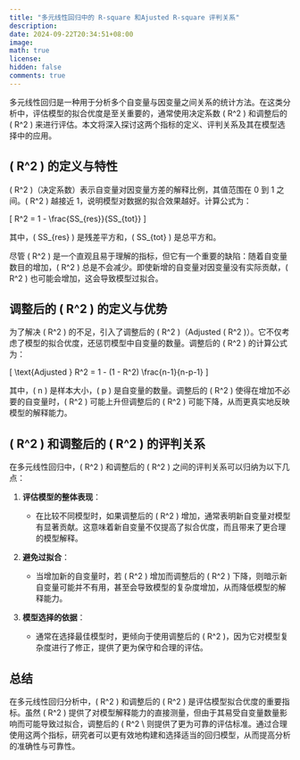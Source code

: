 ```yaml
---
title: "多元线性回归中的 R-square 和Ajusted R-square 评判关系"
description: 
date: 2024-09-22T20:34:51+08:00
image: 
math: true
license: 
hidden: false
comments: true
---
```


多元线性回归是一种用于分析多个自变量与因变量之间关系的统计方法。在这类分析中，评估模型的拟合优度是至关重要的，通常使用决定系数 \( R^2 \) 和调整后的 \( R^2 \) 来进行评估。本文将深入探讨这两个指标的定义、评判关系及其在模型选择中的应用。

## \( R^2 \) 的定义与特性

\( R^2 \)（决定系数）表示自变量对因变量方差的解释比例，其值范围在 0 到 1 之间。\( R^2 \) 越接近 1，说明模型对数据的拟合效果越好。计算公式为：

\[
R^2 = 1 - \frac{SS_{res}}{SS_{tot}}
\]

其中，\( SS_{res} \) 是残差平方和，\( SS_{tot} \) 是总平方和。

尽管 \( R^2 \) 是一个直观且易于理解的指标，但它有一个重要的缺陷：随着自变量数目的增加，\( R^2 \) 总是不会减少。即使新增的自变量对因变量没有实际贡献，\( R^2 \) 也可能会增加，这会导致模型过拟合。

## 调整后的 \( R^2 \) 的定义与优势

为了解决 \( R^2 \) 的不足，引入了调整后的 \( R^2 \)（Adjusted \( R^2 \)）。它不仅考虑了模型的拟合优度，还惩罚模型中自变量的数量。调整后的 \( R^2 \) 的计算公式为：

\[
\text{Adjusted } R^2 = 1 - (1 - R^2) \frac{n-1}{n-p-1}
\]

其中，\( n \) 是样本大小，\( p \) 是自变量的数量。调整后的 \( R^2 \) 使得在增加不必要的自变量时，\( R^2 \) 可能上升但调整后的 \( R^2 \) 可能下降，从而更真实地反映模型的解释能力。

## \( R^2 \) 和调整后的 \( R^2 \) 的评判关系

在多元线性回归中，\( R^2 \) 和调整后的 \( R^2 \) 之间的评判关系可以归纳为以下几点：

1. **评估模型的整体表现**：
   - 在比较不同模型时，如果调整后的 \( R^2 \) 增加，通常表明新自变量对模型有显著贡献。这意味着新自变量不仅提高了拟合优度，而且带来了更合理的模型解释。

2. **避免过拟合**：
   - 当增加新的自变量时，若 \( R^2 \) 增加而调整后的 \( R^2 \) 下降，则暗示新自变量可能并不有用，甚至会导致模型的复杂度增加，从而降低模型的解释能力。

3. **模型选择的依据**：
   - 通常在选择最佳模型时，更倾向于使用调整后的 \( R^2 \)，因为它对模型复杂度进行了修正，提供了更为保守和合理的评估。

## 总结

在多元线性回归分析中，\( R^2 \) 和调整后的 \( R^2 \) 是评估模型拟合优度的重要指标。虽然 \( R^2 \) 提供了对模型解释能力的直接测量，但由于其易受自变量数量影响而可能导致过拟合，调整后的 \( R^2 \ 则提供了更为可靠的评估标准。通过合理使用这两个指标，研究者可以更有效地构建和选择适当的回归模型，从而提高分析的准确性与可靠性。